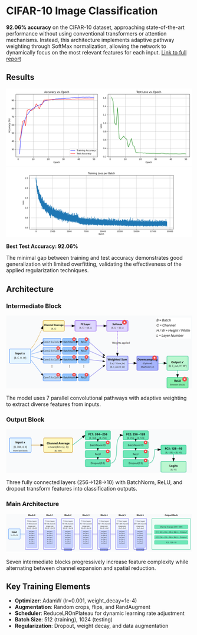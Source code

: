 # CIFAR-10 Image Classification

**92.06% accuracy** on the CIFAR-10 dataset, approaching state-of-the-art performance without using conventional transformers or attention mechanisms. Instead, this architecture implements adaptive pathway weighting through SoftMax normalization, allowing the network to dynamically focus on the most relevant features for each input. [Link to full report](report.md)

## Results

![png](img/learning_curves.png)
![png](img/batch_losses.png)

**Best Test Accuracy: 92.06%**

The minimal gap between training and test accuracy demonstrates good generalization with limited overfitting, validating the effectiveness of the applied regularization techniques.
## Architecture

### Intermediate Block
![png](img/intermediate_block.png)

The model uses 7 parallel convolutional pathways with adaptive weighting to extract diverse features from inputs.

### Output Block
![png](img/output_block.png)

Three fully connected layers (256→128→10) with BatchNorm, ReLU, and dropout transform features into classification outputs.

### Main Architecture
![png](img/main_block.png)

Seven intermediate blocks progressively increase feature complexity while alternating between channel expansion and spatial reduction.

## Key Training Elements

- **Optimizer**: AdamW (lr=0.001, weight_decay=1e-4)
- **Augmentation**: Random crops, flips, and RandAugment
- **Scheduler**: ReduceLROnPlateau for dynamic learning rate adjustment
- **Batch Size**: 512 (training), 1024 (testing)
- **Regularization**: Dropout, weight decay, and data augmentation


